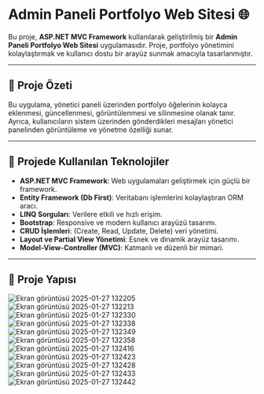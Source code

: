 # Admin Paneli Portfolyo Web Sitesi 🌐

Bu proje, **ASP.NET MVC Framework** kullanılarak geliştirilmiş bir **Admin Paneli Portfolyo Web Sitesi** uygulamasıdır. Proje, portfolyo yönetimini kolaylaştırmak ve kullanıcı dostu bir arayüz sunmak amacıyla tasarlanmıştır. 

---

## 📌 Proje Özeti

Bu uygulama, yönetici paneli üzerinden portfolyo öğelerinin kolayca eklenmesi, güncellenmesi, görüntülenmesi ve silinmesine olanak tanır. Ayrıca, kullanıcıların sistem üzerinden gönderdikleri mesajları yönetici panelinden görüntüleme ve yönetme özelliği sunar.

---

## 🚀 Projede Kullanılan Teknolojiler

- **ASP.NET MVC Framework**: Web uygulamaları geliştirmek için güçlü bir framework.
- **Entity Framework (Db First)**: Veritabanı işlemlerini kolaylaştıran ORM aracı.
- **LINQ Sorguları**: Verilere etkili ve hızlı erişim.
- **Bootstrap**: Responsive ve modern kullanıcı arayüzü tasarımı.
- **CRUD İşlemleri**: (Create, Read, Update, Delete) veri yönetimi.
- **Layout ve Partial View Yönetimi**: Esnek ve dinamik arayüz tasarımı.
- **Model-View-Controller (MVC)**: Katmanlı ve düzenli bir mimari.

---

## 📂 Proje Yapısı
![Ekran görüntüsü 2025-01-27 132205](https://github.com/user-attachments/assets/0f0ecc35-3517-4fed-a97a-35144fb4a997)
![Ekran görüntüsü 2025-01-27 132213](https://github.com/user-attachments/assets/0d52e9d8-0d22-4d45-a9e2-6b4f7b3ece31)
![Ekran görüntüsü 2025-01-27 132330](https://github.com/user-attachments/assets/763b7949-eb3e-425d-a8f5-7388d3066135)
![Ekran görüntüsü 2025-01-27 132338](https://github.com/user-attachments/assets/bdafc860-74e9-4fac-813c-73330ebf9465)
![Ekran görüntüsü 2025-01-27 132349](https://github.com/user-attachments/assets/0b3ec90d-d1b6-4adf-936a-012e89c3c510)
![Ekran görüntüsü 2025-01-27 132358](https://github.com/user-attachments/assets/67aeab52-2477-4f4c-9ce0-2200d0fe9b53)
![Ekran görüntüsü 2025-01-27 132416](https://github.com/user-attachments/assets/b1d70de2-e20e-47cc-ba0d-ab6b34242a38)
![Ekran görüntüsü 2025-01-27 132423](https://github.com/user-attachments/assets/d386c902-5dfb-4ca4-b598-8b07c68623db)
![Ekran görüntüsü 2025-01-27 132428](https://github.com/user-attachments/assets/30106fd6-9145-44b8-834f-ccba9335f1e2)
![Ekran görüntüsü 2025-01-27 132433](https://github.com/user-attachments/assets/abb3563e-6427-4aa7-90a4-804dea3d6424)
![Ekran görüntüsü 2025-01-27 132442](https://github.com/user-attachments/assets/0cc4a313-0c3a-4e3d-840c-f1dbc764d507)

